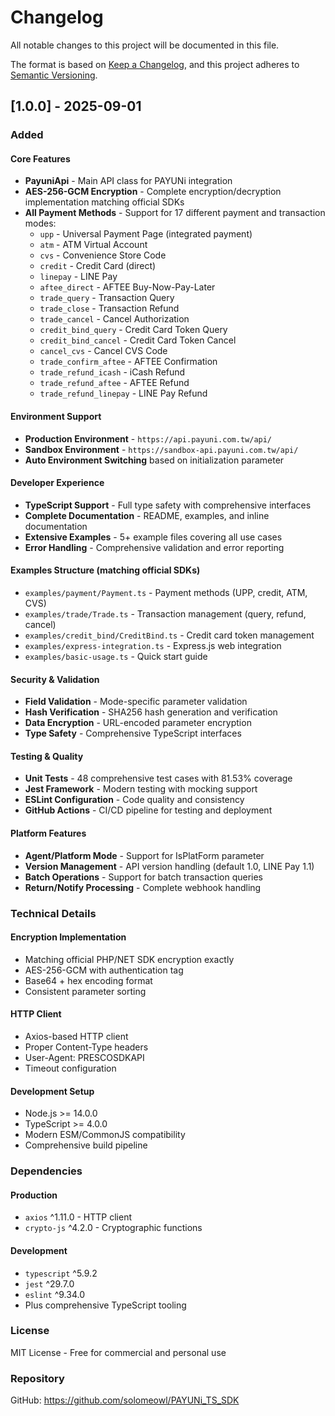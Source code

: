 # Changelog

All notable changes to this project will be documented in this file.

The format is based on [Keep a Changelog](https://keepachangelog.com/en/1.0.0/),
and this project adheres to [Semantic Versioning](https://semver.org/spec/v2.0.0.html).

## [1.0.0] - 2025-09-01

### Added

#### Core Features
- **PayuniApi** - Main API class for PAYUNi integration
- **AES-256-GCM Encryption** - Complete encryption/decryption implementation matching official SDKs
- **All Payment Methods** - Support for 17 different payment and transaction modes:
  - `upp` - Universal Payment Page (integrated payment)
  - `atm` - ATM Virtual Account
  - `cvs` - Convenience Store Code
  - `credit` - Credit Card (direct)
  - `linepay` - LINE Pay
  - `aftee_direct` - AFTEE Buy-Now-Pay-Later
  - `trade_query` - Transaction Query
  - `trade_close` - Transaction Refund
  - `trade_cancel` - Cancel Authorization
  - `credit_bind_query` - Credit Card Token Query
  - `credit_bind_cancel` - Credit Card Token Cancel
  - `cancel_cvs` - Cancel CVS Code
  - `trade_confirm_aftee` - AFTEE Confirmation
  - `trade_refund_icash` - iCash Refund
  - `trade_refund_aftee` - AFTEE Refund
  - `trade_refund_linepay` - LINE Pay Refund

#### Environment Support
- **Production Environment** - `https://api.payuni.com.tw/api/`
- **Sandbox Environment** - `https://sandbox-api.payuni.com.tw/api/`
- **Auto Environment Switching** based on initialization parameter

#### Developer Experience
- **TypeScript Support** - Full type safety with comprehensive interfaces
- **Complete Documentation** - README, examples, and inline documentation
- **Extensive Examples** - 5+ example files covering all use cases
- **Error Handling** - Comprehensive validation and error reporting

#### Examples Structure (matching official SDKs)
- `examples/payment/Payment.ts` - Payment methods (UPP, credit, ATM, CVS)
- `examples/trade/Trade.ts` - Transaction management (query, refund, cancel)
- `examples/credit_bind/CreditBind.ts` - Credit card token management
- `examples/express-integration.ts` - Express.js web integration
- `examples/basic-usage.ts` - Quick start guide

#### Security & Validation
- **Field Validation** - Mode-specific parameter validation
- **Hash Verification** - SHA256 hash generation and verification
- **Data Encryption** - URL-encoded parameter encryption
- **Type Safety** - Comprehensive TypeScript interfaces

#### Testing & Quality
- **Unit Tests** - 48 comprehensive test cases with 81.53% coverage
- **Jest Framework** - Modern testing with mocking support
- **ESLint Configuration** - Code quality and consistency
- **GitHub Actions** - CI/CD pipeline for testing and deployment

#### Platform Features
- **Agent/Platform Mode** - Support for IsPlatForm parameter
- **Version Management** - API version handling (default 1.0, LINE Pay 1.1)
- **Batch Operations** - Support for batch transaction queries
- **Return/Notify Processing** - Complete webhook handling

### Technical Details

#### Encryption Implementation
- Matching official PHP/NET SDK encryption exactly
- AES-256-GCM with authentication tag
- Base64 + hex encoding format
- Consistent parameter sorting

#### HTTP Client
- Axios-based HTTP client
- Proper Content-Type headers
- User-Agent: PRESCOSDKAPI
- Timeout configuration

#### Development Setup
- Node.js >= 14.0.0
- TypeScript >= 4.0.0
- Modern ESM/CommonJS compatibility
- Comprehensive build pipeline

### Dependencies

#### Production
- `axios` ^1.11.0 - HTTP client
- `crypto-js` ^4.2.0 - Cryptographic functions

#### Development
- `typescript` ^5.9.2
- `jest` ^29.7.0
- `eslint` ^9.34.0
- Plus comprehensive TypeScript tooling

### License
MIT License - Free for commercial and personal use

### Repository
GitHub: https://github.com/solomeowl/PAYUNi_TS_SDK